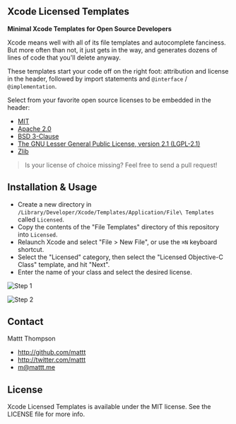 Xcode Licensed Templates
------------------------

**Minimal Xcode Templates for Open Source Developers**

Xcode means well with all of its file templates and autocomplete fanciness. But more often than not, it just gets in the way, and generates dozens of lines of code that you'll delete anyway. 

These templates start your code off on the right foot: attribution and license in the header, followed by import statements and `@interface` / `@implementation`.

Select from your favorite open source licenses to be embedded in the header:

- [MIT](http://opensource.org/licenses/mit-license)
- [Apache 2.0](http://opensource.org/licenses/Apache-2.0)
- [BSD 3-Clause](http://opensource.org/licenses/BSD-3-Clause)
- [The GNU Lesser General Public License, version 2.1 (LGPL-2.1)](http://opensource.org/licenses/LGPL-2.1)
- [Zlib](http://opensource.org/licenses/Zlib)

> Is your license of choice missing? Feel free to send a pull request!

## Installation & Usage

- Create a new directory in `/Library/Developer/Xcode/Templates/Application/File\ Templates` called `Licensed`.
- Copy the contents of the "File Templates" directory of this repository into `Licensed`. 
- Relaunch Xcode and select "File > New File", or use the `⌘N` keyboard shortcut.
- Select the "Licensed" category, then select the "Licensed Objective-C Class" template, and hit "Next".
- Enter the name of your class and select the desired license.

![Step 1](https://raw.github.com/mattt/Xcode-Licensed-Templates/screenshots/xcode-template-step-1.png)

![Step 2](https://raw.github.com/mattt/Xcode-Licensed-Templates/screenshots/xcode-template-step-2.png)


## Contact

Mattt Thompson

- http://github.com/mattt
- http://twitter.com/mattt
- m@mattt.me

## License

Xcode Licensed Templates is available under the MIT license. See the LICENSE file for more info.
